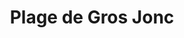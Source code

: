 ---
created-date: 12/09/2025
title: "Plage de Gros Jonc"
description: Grande plage pour se baigner et faire potentiellement du surf. En basse, pas mal de caillou mais superbe en marée haute. 
lat: 46.1748851
lon: -1.379345
address: "8 Route de Gros Jonc
17580 Le Bois-Plage-en-Ré
France"
website: 
tags: "plage"
---